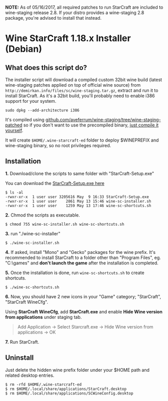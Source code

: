 **NOTE:** As of 05/16/2017, all required patches to run StarCraft are included to wine-staging release 2.8. If your distro provides a wine-staging 2.8 package, you're advised to install that instead. 



Wine StarCraft 1.18.x Installer (Debian)
========================================

## What does this script do?

The installer script will download a compiled custom 32bit wine build (latest wine-staging patches applied on top of official wine source) from `http://demirkan.info/files/sc/wine-staging.tar.gz`, extract and run it to install StarCraft. As it's a 32bit build, you'll probably need to enable i386 support for your system. 

`sudo dpkg --add-architecture i386`

 It's compiled using [github.com/aveferrum/wine-staging/tree/wine-staging-patched](https://github.com/aveferrum/wine-staging/tree/wine-staging-patched "Wine Staging Patched") so if you don't want to use the precompiled binary, [just compile it yourself](https://wiki.winehq.org/Building_Wine "Building Wine").

It will create `$HOME/.wine-starcraft-ed` folder to deploy $WINEPREFIX and wine-staging binary, so no root privileges required.

## Installation
**1.** Download/clone the scripts to same folder with "StarCraft-Setup.exe" 

You can download the [StarCraft-Setup.exe here](https://battle.net/download/getInstallerForGame?version=LIVE&gameProgram=STARCRAFT "StarCraft-Setup.exe")

```
$ ls -al
-rwxr-xr-x  1 user user 3205616 May  9 16:33 StarCraft-Setup.exe
-rwxr-xr-x  1 user user    2861 May 13 15:46 wine-sc-installer.sh
-rwxr-xr-x  1 user user    1259 May 13 17:46 wine-sc-shortcuts.sh
```
**2.** Chmod the scripts as executable.

`$ chmod 755 wine-sc-installer.sh wine-sc-shortcuts.sh`

**3.** run "./wine-sc-installer"

`$ ./wine-sc-installer.sh`

**4.** If asked, install "Mono" and "Gecko" packages for the wine prefix. It's recommended to install StarCraft to a folder other than "Program Files", eg. "C:\games" and **don't launch the game** after the installation is completed. 

**5.** Once the installation is done, run `wine-sc-shortcuts.sh` to create shortcuts.

`$ ./wine-sc-shortcuts.sh`

**6.**  Now, you should have 2 new icons in your "Game" category; "StarCraft", "StarCraft WineCfg".

Using **StarCraft WineCfg**,  add **StarCraft.exe** and enable **Hide Wine version from applications** under staging tab. 
   
> Add Application -> Select Starcraft.exe -> Hide Wine version from applications -> OK
    
**7.** Run StarCraft.

## Uninstall

Just delete the hidden wine prefix folder under your $HOME path and related desktop entries.

```
$ rm -rfd $HOME/.wine-starcraft-ed 
$ rm $HOME/.local/share/applications/StarCraft.desktop
$ rm $HOME/.local/share/applications/SCWineConfig.desktop
```
